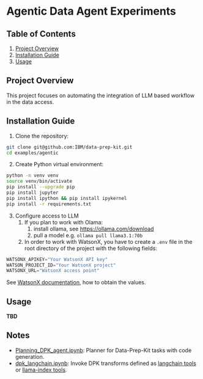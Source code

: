 # Agentic Data Agent Experiments

## Table of Contents
1. [Project Overview](#project-overview)
2. [Installation Guide](#installation-guide)
3. [Usage](#usage)


## Project Overview

This project focuses on automating the integration of LLM based workflow in the data access.

## Installation Guide

1. Clone the repository:
```bash
git clone git@github.com:IBM/data-prep-kit.git
cd examples/agentic
```

2. Create Python virtual environment:
```bash
python -m venv venv
source venv/bin/activate
pip install --upgrade pip
pip install jupyter
pip install ipython && pip install ipykernel
pip install -r requirements.txt
```

3. Configure access to LLM
   1. If you plan to work with Olama:
      1.  install ollama, see https://ollama.com/download
      2.  pull a model e.g. `ollama pull llama3.1:70b`
   2. In order to work with WatsonX, you have to create a `.env` file in the root directory of the project with the following fields:
```python
WATSONX_APIKEY="Your WatsonX API key"
WATSON_PROJECT_ID="Your WatsonX project"
WATSONX_URL="WatsonX access point"
```
See [WatsonX documentation](https://www.ibm.com/watsonx), how to obtain the values.

## Usage
**TBD**

## Notes
- [Planning_DPK_agent.ipynb](Planning_DPK_agent.ipynb): Planner for Data-Prep-Kit tasks with code generation.
- [dpk_langchain.ipynb](dpk_tools.ipynb): Invoke DPK transforms defined as [langchain tools](https://python.langchain.com/v0.1/docs/modules/tools/) or  [llama-index tools](https://docs.llamaindex.ai/en/stable/module_guides/deploying/agents/tools/).
